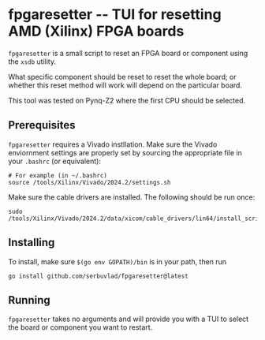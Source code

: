# fpgaresetter -- TUI for resetting AMD (Xilinx) FPGA boards

`fpgaresetter` is a small script to reset an FPGA board or component
using the `xsdb` utility.

What specific component should be reset to reset the whole board; or
whether this reset method will work will depend on the particular board.

This tool was tested on Pynq-Z2 where the first CPU should be selected.

## Prerequisites

`fpgaresetter` requires a Vivado instllation. Make sure the Vivado
enviornment settings are properly set by sourcing the appropriate file
in your `.bashrc` (or equivalent):

```
# For example (in ~/.bashrc)
source /tools/Xilinx/Vivado/2024.2/settings.sh
```

Make sure the cable drivers are installed. The following should be run once:

```
sudo /tools/Xilinx/Vivado/2024.2/data/xicom/cable_drivers/lin64/install_script/install_drivers/install_drivers
```

## Installing

To install, make sure `$(go env GOPATH)/bin` is in your path, then run

```
go install github.com/serbuvlad/fpgaresetter@latest
```

## Running

`fpgaresetter` takes no arguments and will provide you with a TUI to
select the board or component you want to restart.
